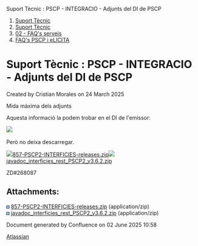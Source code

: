 Suport Tècnic : PSCP - INTEGRACIO - Adjunts del DI de PSCP  

1.  [Suport Tècnic](index.html)
2.  [Suport Tècnic](13893782.html)
3.  [02 - FAQ's serveis](26313393.html)
4.  [FAQ's PSCP i eLICITA](28705587.html)

Suport Tècnic : PSCP - INTEGRACIO - Adjunts del DI de PSCP
==========================================================

Created by Cristian Morales on 24 March 2025

Mida màxima dels adjunts

Aquesta informació la podem trobar en el DI de l'emissor:

![](https://aoccat.zendesk.com/attachments/token/RPf29IdTiF5JaJVhY1LyoFCsd/?name=image.png)

Però no deixa descarregar.

[![](download/resources/com.atlassian.confluence.plugins.confluence-view-file-macro:view-file-macro-resources/images/placeholder-medium-zip.png)857-PSCP2-INTERFICIES-releases.zip](/download/attachments/127598634/857-PSCP2-INTERFICIES-releases.zip?version=1&modificationDate=1742805634043&api=v2)[![](download/resources/com.atlassian.confluence.plugins.confluence-view-file-macro:view-file-macro-resources/images/placeholder-medium-zip.png)javadoc\_interficies\_rest\_PSCP2\_v3.6.2.zip](/download/attachments/127598634/javadoc_interficies_rest_PSCP2_v3.6.2.zip?version=1&modificationDate=1742805637116&api=v2)

ZD#268087

  

Attachments:
------------

![](images/icons/bullet_blue.gif) [857-PSCP2-INTERFICIES-releases.zip](attachments/127598634/127598635.zip) (application/zip)  
![](images/icons/bullet_blue.gif) [javadoc\_interficies\_rest\_PSCP2\_v3.6.2.zip](attachments/127598634/127598636.zip) (application/zip)  

Document generated by Confluence on 02 June 2025 10:58

[Atlassian](http://www.atlassian.com/)